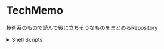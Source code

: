 # TechMemo
技術系のもので読んで役に立ちそうなものをまとめるRepository

  
<details> 
  <summary>
    Shell Scripts
    
  </summary>
  
### 基本文法  
[if 文と test コマンド  
](https://shellscript.sunone.me/if_and_test.html)  

### ファイルディスクリプタ  
[dev/null 2>&1について](https://qiita.com/ritukiii/items/b3d91e97b71ecd41d4ea)  

</details>  

